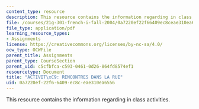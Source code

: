 ```yaml
---
content_type: resource
description: This resource contains the information regarding in class activities.
file: /courses/21g-301-french-i-fall-2004/0a7220ef22f66409ec8ceae310ea6556_MIT21G_301F04_ch_pre_ex1.pdf
file_type: application/pdf
learning_resource_types:
- Assignments
license: https://creativecommons.org/licenses/by-nc-sa/4.0/
ocw_type: OCWFile
parent_title: Assignments
parent_type: CourseSection
parent_uid: c5cfbfca-c593-0461-0d26-864fd8574ef1
resourcetype: Document
title: "ACTIVIT\xC9: RENCONTRES DANS LA RUE"
uid: 0a7220ef-22f6-6409-ec8c-eae310ea6556
---
```

This resource contains the information regarding in class activities.
